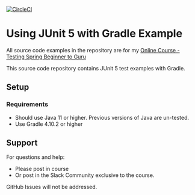 [![CircleCI](https://circleci.com/gh/exp-jzinschlag/testing-java-junit5-gradle.svg?style=svg)](https://circleci.com/gh/exp-jzinschlag/testing-java-junit5-gradle)
# Using JUnit 5 with Gradle Example

All source code examples in the repository are for my [Online Course - Testing Spring Beginner to Guru](https://www.udemy.com/testing-spring-boot-beginner-to-guru/?couponCode=GITHUB_REPO)

This source code repository contains JUnit 5 test examples with Gradle.

## Setup
### Requirements
* Should use Java 11 or higher. Previous versions of Java are un-tested.
* Use Gradle 4.10.2 or higher

## Support
For questions and help:
* Please post in course
* Or post in the Slack Community exclusive to the course.

GitHub Issues will not be addressed.
